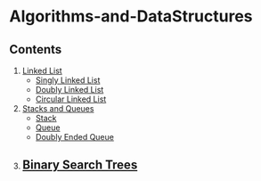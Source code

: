 # Algorithms-and-DataStructures

## Contents
1. <a href="./src/LinkedList/readme.md">Linked List</a>
    - <a href="./src/LinkedList/readme.md#singly-linked-list">Singly Linked List</a>
    - <a href="./src/LinkedList/readme.md#doubly-linked-list">Doubly Linked List</a>
    - <a href="./src/LinkedList/readme.md#circular-linked-list">Circular Linked List</a>
2. <a href="./src/StacksandQueues/readme.md">Stacks and Queues</a>
    - <a href="./src/StacksandQueues/readme.md#stacks-">Stack</a>
    - <a href="./src/StacksandQueues/readme.md#queue-%EF%B8%8F%EF%B8%8F%EF%B8%8F%EF%B8%8F">Queue</a>
    - <a href="./src/StacksandQueues/readme.md#bonus---doubly-ended-queue-deque">Doubly Ended Queue</a>
3. <a href="./src/BinarySearchTrees/readme.md">Binary Search Trees</a>
    - 